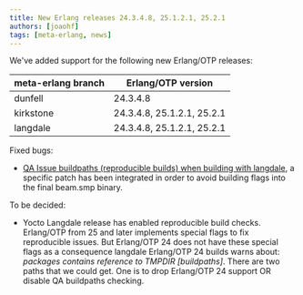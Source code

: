 ```yaml
---
title: New Erlang releases 24.3.4.8, 25.1.2.1, 25.2.1
authors: [joaohf]
tags: [meta-erlang, news]
---
```


We've added support for the following new Erlang/OTP releases:

| meta-erlang branch | Erlang/OTP version |
|--------------------|--------------------|
| dunfell            | 24.3.4.8           |
| kirkstone          | 24.3.4.8, 25.1.2.1, 25.2.1 |
| langdale           | 24.3.4.8, 25.1.2.1, 25.2.1 |

Fixed bugs:

 * [QA Issue buildpaths (reproducible builds) when building with langdale](https://github.com/meta-erlang/meta-erlang/issues/205), a specific
 patch has been integrated in order to avoid building flags into the final beam.smp binary.

To be decided:

 * Yocto Langdale release has enabled reproducible build checks. Erlang/OTP from 25 and later implements special flags
 to fix reproducible issues. But Erlang/OTP 24 does not have these special flags as a consequence langdale Erlang/OTP 24 builds
 warns about: _packages contains reference to TMPDIR [buildpaths]_. There are two paths that we could get. One is to drop Erlang/OTP 24 support
 OR disable QA buildpaths checking.


